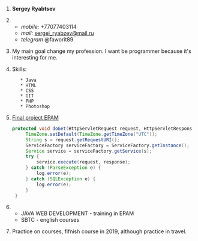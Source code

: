 1. **Sergey Ryabtsev**
2. * *mobile:* +77077403114 
   * *mail:* sergei_ryabzev@mail.ru 
   * *telegram* @faworit89
3. My main goal change my profession. I want be programmer because it's interesting for me.
4. Skills: 

          * Java 
          * HTML 
          * CSS 
          * GIT 
          * PHP 
          * Photoshop
5. [Final project EPAM](https://github.com/Faworit/FinalWork)
   ```Java
   protected void doGet(HttpServletRequest request, HttpServletResponse response) throws ServletException, IOException {
        TimeZone.setDefault(TimeZone.getTimeZone("UTC"));
        String s = request.getRequestURI();
        ServiceFactory serviceFactory = ServiceFactory.getInstance();
        Service service = serviceFactory.getService(s);
        try {
            service.execute(request, response);
        } catch (ParseException e) {
            log.error(e);
        } catch (SQLException e) {
            log.error(e);
        }
    }
    ```
    
7. * JAVA WEB DEVELOPMENT - training in EPAM
   * SBTC - english courses
8. Practice on courses, fifnish course in 2019, although practice in travel. 
  
